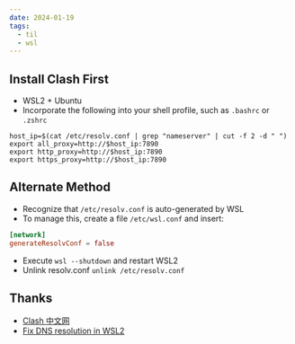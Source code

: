 ```yaml
---
date: 2024-01-19
tags:
  - til
  - wsl
---
```


## Install Clash First

- WSL2 + Ubuntu
- Incorporate the following into your shell profile, such as `.bashrc` or `.zshrc`

```shell
host_ip=$(cat /etc/resolv.conf | grep "nameserver" | cut -f 2 -d " ")
export all_proxy=http://$host_ip:7890
export http_proxy=http://$host_ip:7890
export https_proxy=http://$host_ip:7890
```

## Alternate Method

- Recognize that `/etc/resolv.conf` is auto-generated by WSL
- To manage this, create a file `/etc/wsl.conf` and insert:

```conf
[network]
generateResolvConf = false
```

- Execute `wsl --shutdown` and restart WSL2
- Unlink resolv.conf `unlink /etc/resolv.conf`

## Thanks

- [Clash 中文网](https://clashcn.com/clash)
- [Fix DNS resolution in WSL2](https://gist.github.com/coltenkrauter/608cfe02319ce60facd76373249b8ca6)
